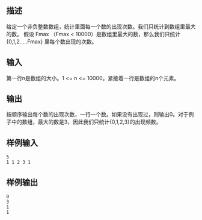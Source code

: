 ## 描述


给定一个非负整数数组，统计里面每一个数的出现次数。我们只统计到数组里最大的数。 假设 Fmax （Fmax < 10000）是数组里最大的数，那么我们只统计
{0,1,2.....Fmax} 里每个数出现的次数。

## 输入


第一行n是数组的大小。1 <= n <= 10000。紧接着一行是数组的n个元素。

## 输出


按顺序输出每个数的出现次数，一行一个数。如果没有出现过，则输出0。对于例子中的数组，最大的数是3，因此我们只统计{0,1,2,3}的出现频数。

## 样例输入


```
5
1 1 2 3 1
```


## 样例输出


```
0
3
1 
1
```


